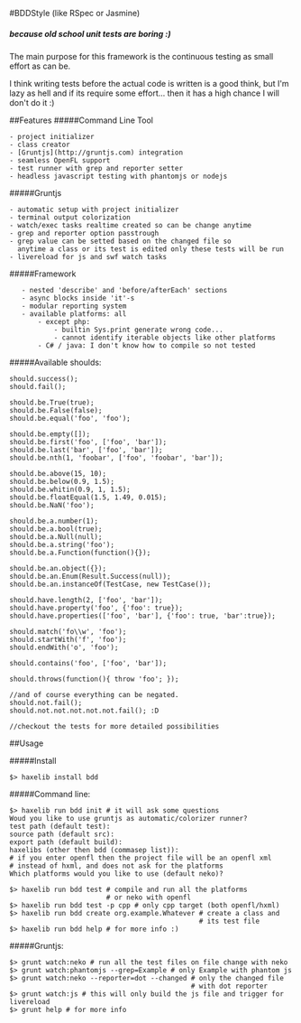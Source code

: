 #BDDStyle (like RSpec or Jasmine)
##### because old school unit tests are boring :)

The main purpose for this framework is the continuous testing as small effort as can be.

I think writing tests before the actual code is written is a good think, but I'm lazy as hell and if its require some effort... then it has a high chance I will don't do it :)

##Features
#####Command Line Tool

    - project initializer
    - class creator
    - [Gruntjs](http://gruntjs.com) integration
    - seamless OpenFL support
    - test runner with grep and reporter setter
    - headless javascript testing with phantomjs or nodejs

#####Gruntjs

    - automatic setup with project initializer
    - terminal output colorization
    - watch/exec tasks realtime created so can be change anytime
    - grep and reporter option passtrough
    - grep value can be setted based on the changed file so
      anytime a class or its test is edited only these tests will be run
    - livereload for js and swf watch tasks

#####Framework

       - nested 'describe' and 'before/afterEach' sections
       - async blocks inside 'it'-s
       - modular reporting system
       - available platforms: all
           - except php:
               - builtin Sys.print generate wrong code...
               - cannot identify iterable objects like other platforms
           - C# / java: I don't know how to compile so not tested

#####Available shoulds:
```
should.success();
should.fail();

should.be.True(true);
should.be.False(false);
should.be.equal('foo', 'foo');

should.be.empty([]);
should.be.first('foo', ['foo', 'bar']);
should.be.last('bar', ['foo', 'bar']);
should.be.nth(1, 'foobar', ['foo', 'foobar', 'bar']);

should.be.above(15, 10);
should.be.below(0.9, 1.5);
should.be.whitin(0.9, 1, 1.5);
should.be.floatEqual(1.5, 1.49, 0.015);
should.be.NaN('foo');

should.be.a.number(1);
should.be.a.bool(true);
should.be.a.Null(null);
should.be.a.string('foo');
should.be.a.Function(function(){});

should.be.an.object({});
should.be.an.Enum(Result.Success(null));
should.be.an.instanceOf(TestCase, new TestCase());

should.have.length(2, ['foo', 'bar']);
should.have.property('foo', {'foo': true});
should.have.properties(['foo', 'bar'], {'foo': true, 'bar':true});

should.match('fo\\w', 'foo');
should.startWith('f', 'foo');
should.endWith('o', 'foo');

should.contains('foo', ['foo', 'bar']);

should.throws(function(){ throw 'foo'; });

//and of course everything can be negated.
should.not.fail();
should.not.not.not.not.not.fail(); :D

//checkout the tests for more detailed possibilities
```

##Usage

#####Install
```
$> haxelib install bdd
```

#####Command line:
```
$> haxelib run bdd init # it will ask some questions
Woud you like to use gruntjs as automatic/colorizer runner?
test path (default test):
source path (default src):
export path (default build):
haxelibs (other then bdd (commasep list)):
# if you enter openfl then the project file will be an openfl xml
# instead of hxml, and does not ask for the platforms
Which platforms would you like to use (default neko)?

$> haxelib run bdd test # compile and run all the platforms
                        # or neko with openfl
$> haxelib run bdd test -p cpp # only cpp target (both openfl/hxml)
$> haxelib run bdd create org.example.Whatever # create a class and
                                               # its test file
$> haxelib run bdd help # for more info :)
```

#####Gruntjs:
```
$> grunt watch:neko # run all the test files on file change with neko
$> grunt watch:phantomjs --grep=Example # only Example with phantom js
$> grunt watch:neko --reporter=dot --changed # only the changed file
                                             # with dot reporter
$> grunt watch:js # this will only build the js file and trigger for livereload
$> grunt help # for more info
```
